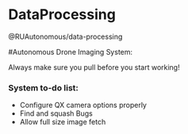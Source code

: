 # DataProcessing

@RUAutonomous/data-processing

#Autonomous Drone Imaging System:

Always make sure you pull before you start working!

### System to-do list:
- Configure QX camera options properly
- Find and squash Bugs
- Allow full size image fetch
